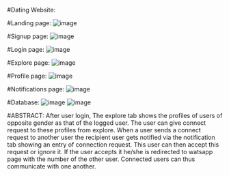 #Dating Website:

#Landing page:
 ![image](https://user-images.githubusercontent.com/80153286/179402205-c44a3aa1-8ad0-4f54-ab5f-aac58eaf6f93.png)
 
 
#Signup page:
![image](https://user-images.githubusercontent.com/80153286/179402229-aa57f618-112d-43bb-b61e-c0f84d59262f.png)


#Login page:
![image](https://user-images.githubusercontent.com/80153286/179402240-f85e5225-8f6c-4659-bb4f-64214e44304f.png)

 
#Explore page:
![image](https://user-images.githubusercontent.com/80153286/179402251-95677e85-9cd2-403a-bfd9-2295a24b09cd.png)


#Profile page:
![image](https://user-images.githubusercontent.com/80153286/179402307-1f163f65-9c44-491b-885b-97b3ca2af528.png)


#Notifications page:
![image](https://user-images.githubusercontent.com/80153286/179402316-21f53675-954c-4630-b3f7-0b20aee9f59e.png)


#Database:
![image](https://user-images.githubusercontent.com/80153286/179402329-0b714f75-fb1c-4bec-beef-b32e571a3b5f.png)
![image](https://user-images.githubusercontent.com/80153286/179402335-0478958f-e6a8-41a1-9558-7b41ca5b4be4.png)

 #ABSTRACT:
         After user login, The explore tab shows the profiles of users of opposite gender as that of the logged user. The user 
									can give connect request to these profiles from explore.
									When a user sends a connect request to another user the recipient user gets notified via the 
									notification tab showing an entry of connection request. 
									This user can then accept this request or ignore it. If the user accepts it he/she is redirected to 
									watsapp page with the number of the other user. Connected users can thus communicate with one 
									another.
